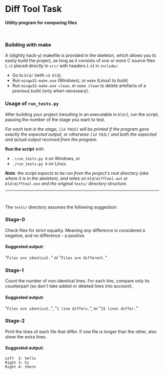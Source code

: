 # Diff Tool Task

**Utility program for comparing files**.

<br>

### Building with make
A (slightly hack-y) makefile is provided in the skeleton, which allows
you to easily build the project, as long as it consists of one or more
C source files (`.c`) placed _directly_ in `src/` with headers (`.h`)
in `include/`.

  - Go to `bld/` (with `cd bld`);
  - Run `mingw32-make.exe` (Windows), or `make` (Linux) to _build_;
  - Run `mingw32-make.exe clean`, or `make clean`
    to delete artefacts of a previous build (only when necessary).


### Usage of `run_tests.py`
After building your project (resulting in an executable in `bld/`),
run the script, passing the number of the stage you want to test.

_For each test in the stage, `[id PASS]` will be printed if the program
gave exactly the expected output, or otherwise `[id FAIL]` and both the
expected and actual output received from the program._

**Run the script** with
  - `.\run_tests.py 0` on Windows, or
  - `./run_tests.py 0` on Linux.

_**Note**: the script expects to be run from the project's root directory
(aka where it is in the skeleton), and relies on `bld/difftool.out` or
`bld/difftool.exe` and the original `tests/` directory structure._

----

<br>

The `tests/` directory assumes the following suggestion:

### Stage-0
Check files for strict equality. Meaning _any_ difference
is considered a negative, and _no_ difference - a positive.
#### Suggested output:
"`Files are identical.`" or "`Files are different.`"

### Stage-1
Count the number of non-identical lines. For each line,
compare only its counterpart (so don't take added or deleted
lines into account).
#### Suggested output:
"`Files are identical.`", "`1 line differs.`", or "`15 lines differ.`"

### Stage-2
Print the lines of each file that differ. If one file is
longer than the other, also show the extra lines.
#### Suggested output:
`Left  3: hello`  
`Right 3: hi`  
`Right 4: there`

